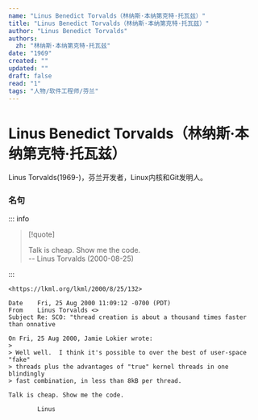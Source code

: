 ```yaml
---
name: "Linus Benedict Torvalds（林纳斯·本纳第克特·托瓦兹）"
title: "Linus Benedict Torvalds（林纳斯·本纳第克特·托瓦兹）"
author: "Linus Benedict Torvalds"
authors:
  zh: "林纳斯·本纳第克特·托瓦兹"
date: "1969"
created: ""
updated: ""
draft: false
read: "1"
tags: "人物/软件工程师/芬兰"
---
```


# Linus Benedict Torvalds（林纳斯·本纳第克特·托瓦兹）

Linus Torvalds(1969-)，芬兰开发者，Linux内核和Git发明人。

### 名句

::: info

> [!quote]
>
> Talk is cheap. Show me the code.   
> -- Linus Torvalds (2000-08-25)

:::

```
<https://lkml.org/lkml/2000/8/25/132>

Date	Fri, 25 Aug 2000 11:09:12 -0700 (PDT)
From	Linus Torvalds <>
Subject	Re: SCO: "thread creation is about a thousand times faster than onnative

On Fri, 25 Aug 2000, Jamie Lokier wrote:
> 
> Well well.  I think it's possible to over the best of user-space "fake"
> threads plus the advantages of "true" kernel threads in one blindingly
> fast combination, in less than 8kB per thread.

Talk is cheap. Show me the code.

		Linus
```
